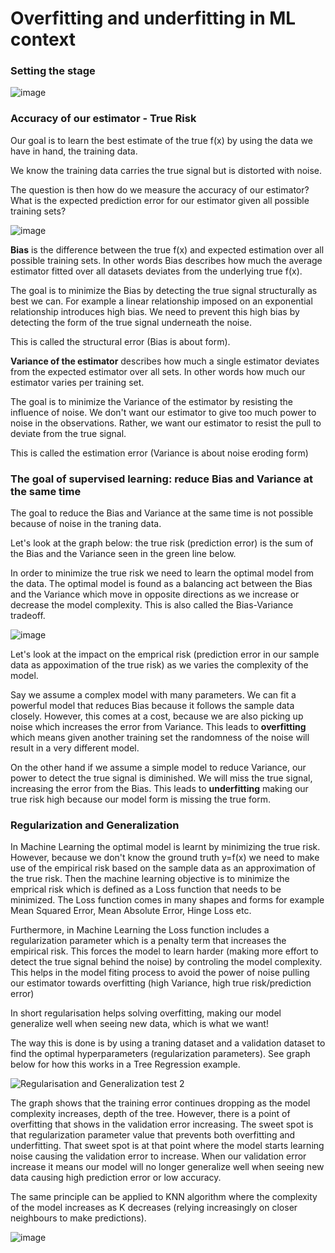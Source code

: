 # Overfitting and underfitting in ML context

### Setting the stage

![image](https://user-images.githubusercontent.com/34986276/130934492-afcc2594-481b-4b7c-907d-1743bdbf3ed1.png)


### Accuracy of our estimator - True Risk

Our goal is to learn the best estimate of the true f(x) by using the data we have in hand, the training data. 

We know the training data carries the true signal but is distorted with noise.

The question is then how do we measure the accuracy of our estimator? What is the expected prediction error for our estimator given all possible training sets?

![image](https://user-images.githubusercontent.com/34986276/130936428-393e90ec-0e94-4d6f-b5dd-916d93118d57.png)

**Bias** is the difference between the true f(x) and expected estimation over all possible training sets. In other words Bias describes how much the average estimator fitted over all datasets deviates from the underlying true f(x). 

The goal is to minimize the Bias by detecting the true signal structurally as best we can. For example a linear relationship imposed on an exponential relationship introduces high bias. We need to prevent this high bias by detecting the form of the true signal underneath the noise. 

This is called the structural error (Bias is about form).

**Variance of the estimator** describes how much a single estimator deviates from the expected estimator over all sets. In other words how much our estimator varies per training set. 

The goal is to minimize the Variance of the estimator by resisting the influence of noise. We don't want our estimator to give too much power to noise in the observations. Rather, we want our estimator to resist the pull to deviate from the true signal. 

This is called the estimation error (Variance is about noise eroding form) 

### The goal of supervised learning: reduce Bias and Variance at the same time

The goal to reduce the Bias and Variance at the same time is not possible because of noise in the traning data. 

Let's look at the graph below: the true risk (prediction error) is the sum of the Bias and the Variance seen in the green line below.

In order to minimize the true risk we need to learn the optimal model from the data. 
The optimal model is found as a balancing act between the Bias and the Variance which move in opposite directions as we increase or decrease the model complexity.
This is also called the Bias-Variance tradeoff. 

![image](https://user-images.githubusercontent.com/34986276/130862105-62afe4c8-d7bc-492a-a34b-6785918cc8bf.png)

Let's look at the impact on the emprical risk (prediction error in our sample data as appoximation of the true risk) as we varies the complexity of the model.

Say we assume a complex model with many parameters. We can fit a powerful model that reduces Bias because it follows the sample data closely. 
However, this comes at a cost, because we are also picking up noise which increases the error from Variance. 
This leads to **overfitting** which means given another training set the randomness of the noise will result in a very different model.

On the other hand if we assume a simple model to reduce Variance, our power to detect the true signal is diminished. 
We will miss the true signal, increasing the error from the Bias.
This leads to **underfitting** making our true risk high because our model form is missing the true form.

### Regularization and Generalization

In Machine Learning the optimal model is learnt by minimizing the true risk. 
However, because we don't know the ground truth y=f(x) we need to make use of the empirical risk based on the sample data as an approximation of the true risk. 
Then the machine learning objective is to minimize the emprical risk which is defined as a Loss function that needs to be minimized. 
The Loss function comes in many shapes and forms for example Mean Squared Error, Mean Absolute Error, Hinge Loss etc. 

Furthermore, in Machine Learning the Loss function includes a regularization parameter which is a penalty term that increases the empirical risk. 
This forces the model to learn harder (making more effort to detect the true signal behind the noise) by controling the model complexity. 
This helps in the model fiting process to avoid the power of noise pulling our estimator towards overfitting (high Variance, high true risk/prediction error)

In short regularisation helps solving overfitting, making our model generalize well when seeing new data, which is what we want!

The way this is done is by using a traning dataset and a validation dataset to find the optimal hyperparameters (regularization parameters).
See graph below for how this works in a Tree Regression example.

![Regularisation and Generalization test 2](https://user-images.githubusercontent.com/34986276/130910089-935d0ddf-2ba1-409c-943a-4738e62d5986.png)

The graph shows that the training error continues dropping as the model complexity increases, depth of the tree. 
However, there is a point of overfitting that shows in the validation error increasing. 
The sweet spot is that regularization parameter value that prevents both overfitting and underfitting. 
That sweet spot is at that point where the model starts learning noise causing the validation error to increase.
When our validation error increase it means our model will no longer generalize well when seeing new data causing high prediction error or low accuracy. 

The same principle can be applied to KNN algorithm where the complexity of the model increases as K decreases (relying increasingly on closer neighbours to make predictions). 

![image](https://user-images.githubusercontent.com/34986276/130949548-1d37de72-d204-4cb2-b8a2-d4914e104b01.png)




